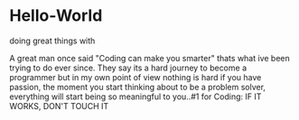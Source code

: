 # Hello-World
doing great things with <Git>

A great man once said "Coding can make you smarter" thats what ive been trying to do ever since. They say its a hard journey to become a programmer but in my own point of view nothing is hard if you have passion, the moment you start thinking about to be a problem solver, everything will start being so meaningful to you..#1 for Coding: IF IT WORKS, DON'T TOUCH IT

